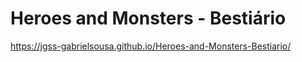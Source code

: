 # Heroes and Monsters - Bestiário
 
 https://jgss-gabrielsousa.github.io/Heroes-and-Monsters-Bestiario/
